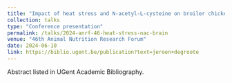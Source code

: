 ```yaml
---
title: "Impact of heat stress and N-acetyl-L-cysteine on broiler chicken: effect on histology, oxidative status and gene expression in the brain"
collection: talks
type: "Conference presentation"
permalink: /talks/2024-anrf-46-heat-stress-nac-brain
venue: "46th Animal Nutrition Research Forum"
date: 2024-06-10
link: https://biblio.ugent.be/publication?text=jeroen+degroote
---
```


Abstract listed in UGent Academic Bibliography.


